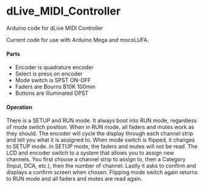 # dLive_MIDI_Controller
Arduino code for dLive MIDI Controller

Current code for use with Arduino Mega and mocoLUFA. 

<h4>Parts</h4>
<ul>
  <li>Encoder is quadrature encoder</li>
  <li>Select is press on encoder</li>
  <li>Mode switch is SPST ON-OFF</li>
  <li>Faders are Bourns B10K 100mm</li>
  <li>Buttons are illuminated DPST</li>
</ul>

<h4>Operation</h4>
<p>There is a SETUP and RUN mode. It always boot into RUN mode, regardless of mode switch position. When in RUN mode, all faders and mutes work as they should.
The encoder will cycle the display through each channel strip and tell you what it is assigned to. When mode switch is flipped, it changes to SETUP mode.
In SETUP mode, the faders and mutes will not be read. The LCD and encoder switch to a system that allows you to assign new channels. 
You first choose a channel strip to assign to, then a Category (Input, DCA, etc.), then the number of channel. Lastly it asks to confirm and
displays a confirm screen when chosen. Flipping mode switch again returns to RUN mode and all faders and mutes are read again.</p>
